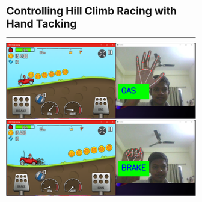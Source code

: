 <h1>Controlling Hill Climb Racing with Hand Tacking</h1>
<hr/>
<img src="./gas.png" />
<img src="./brake.png" />
